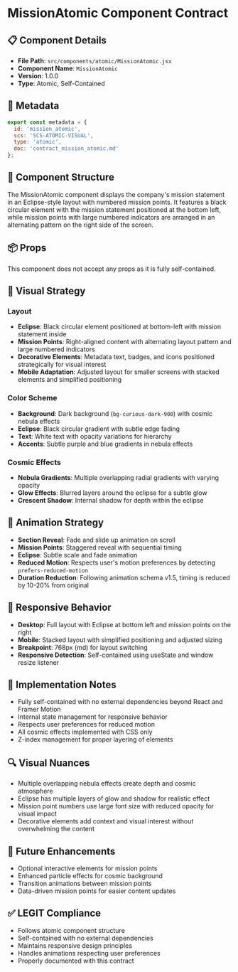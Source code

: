 # MissionAtomic Component Contract

## 📋 Component Details
- **File Path**: `src/components/atomic/MissionAtomic.jsx`
- **Component Name**: `MissionAtomic`
- **Version**: 1.0.0
- **Type**: Atomic, Self-Contained

## 📘 Metadata
```js
export const metadata = {
  id: 'mission_atomic',
  scs: 'SCS-ATOMIC-VISUAL',
  type: 'atomic',
  doc: 'contract_mission_atomic.md'
};
```

## 🧩 Component Structure
The MissionAtomic component displays the company's mission statement in an Eclipse-style layout with numbered mission points. It features a black circular element with the mission statement positioned at the bottom left, while mission points with large numbered indicators are arranged in an alternating pattern on the right side of the screen.

## 📦 Props
This component does not accept any props as it is fully self-contained.

## 🎨 Visual Strategy

### Layout
- **Eclipse**: Black circular element positioned at bottom-left with mission statement inside
- **Mission Points**: Right-aligned content with alternating layout pattern and large numbered indicators
- **Decorative Elements**: Metadata text, badges, and icons positioned strategically for visual interest
- **Mobile Adaptation**: Adjusted layout for smaller screens with stacked elements and simplified positioning

### Color Scheme
- **Background**: Dark background (`bg-curious-dark-900`) with cosmic nebula effects
- **Eclipse**: Black circular gradient with subtle edge fading
- **Text**: White text with opacity variations for hierarchy
- **Accents**: Subtle purple and blue gradients in nebula effects

### Cosmic Effects
- **Nebula Gradients**: Multiple overlapping radial gradients with varying opacity
- **Glow Effects**: Blurred layers around the eclipse for a subtle glow
- **Crescent Shadow**: Internal shadow for depth within the eclipse

## 🔄 Animation Strategy
- **Section Reveal**: Fade and slide up animation on scroll
- **Mission Points**: Staggered reveal with sequential timing
- **Eclipse**: Subtle scale and fade animation
- **Reduced Motion**: Respects user's motion preferences by detecting `prefers-reduced-motion`
- **Duration Reduction**: Following animation schema v1.5, timing is reduced by 10-20% from original

## 📱 Responsive Behavior
- **Desktop**: Full layout with Eclipse at bottom left and mission points on the right
- **Mobile**: Stacked layout with simplified positioning and adjusted sizing
- **Breakpoint**: 768px (md) for layout switching
- **Responsive Detection**: Self-contained using useState and window resize listener

## 🔐 Implementation Notes
- Fully self-contained with no external dependencies beyond React and Framer Motion
- Internal state management for responsive behavior
- Respects user preferences for reduced motion
- All cosmic effects implemented with CSS only
- Z-index management for proper layering of elements

## 🔍 Visual Nuances
- Multiple overlapping nebula effects create depth and cosmic atmosphere
- Eclipse has multiple layers of glow and shadow for realistic effect
- Mission point numbers use large font size with reduced opacity for visual impact
- Decorative elements add context and visual interest without overwhelming the content

## 🚀 Future Enhancements
- Optional interactive elements for mission points
- Enhanced particle effects for cosmic background
- Transition animations between mission points
- Data-driven mission points for easier content updates

## ✅ LEGIT Compliance
- Follows atomic component structure
- Self-contained with no external dependencies
- Maintains responsive design principles
- Handles animations respecting user preferences
- Properly documented with this contract 